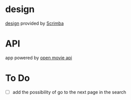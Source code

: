 # design
[design](https://www.figma.com/file/jhFRdFIdHpRxsDznNXtpXw/Movie-Watchlist) provided by [Scrimba](https://scrimba.com/learn/frontend/solo-project-movie-watchlist-co0a24985872b20458f37bc22)

# API
app powered by [open movie api](https://www.omdbapi.com/)

# To Do
- [ ] add the possibility of go to the next page in the search